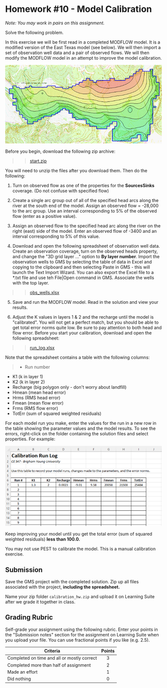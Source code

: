 # Homework #10 - Model Calibration

_Note: You may work in pairs on this assignment._

Solve the following problem.

In this exercise we will be first read in a completed MODFLOW model. It is a modified version of the East Texas model (see below). We will then import a set of observation well data and a pair of observed flows. We will then modify the MODFLOW model in an attempt to improve the model calibration.

![easttexsimp.gif](images/easttexsimp.gif)

Before you begin, download the following zip archive:

>>[<u>start.zip</u>](start.zip)

You will need to unzip the files after you download them. Then do the following:

1) Turn on observed flow as one of the properties for the **SourcesSinks** coverage. (Do not confuse with specified flow)

2) Create a single arc group out of all of the specified head arcs along the river at the south end of the model. Assign an observed flow = -28,000 to the arc group. Use an interval corresponding to 5% of the observed flow (enter as a positive value).

3) Assign an observed flow to the specified head arc along the river on the right (east) side of the model. Enter an observed flow of -3400 and an interval corresponding to 5% of this value.

4) Download and open the following spreadsheet of observation well data. Create an observation coverage, turn on the observed heads property, and change the "3D grid layer ..." option to **By layer number**. Import the observation wells to GMS by selecting the table of data in Excel and copying to the clipboard and then selecting Paste in GMS - this will launch the Text Import Wizard. You can also export the Excel file to a *.txt file and use teh File|Open command in GMS. Associate the wells with the top layer.

>>[<u>obs_wells.xlsx</u>](obs_wells.xlsx)

5) Save and run the MODFLOW model. Read in the solution and view your results.

6) Adjust the K values in layers 1 & 2 and the recharge until the model is "calibrated". You will not get a perfect match, but you should be able to get total error norms quite low. Be sure to pay attention to both head and flow error. Before you start your calibration, download and open the following spreadsheet:

>>[<u>run_log.xlsx</u>](run_log.xlsx)

Note that the spreadsheet contains a table with the following columns:

>- Run number
- K1 (k in layer 1)
- K2 (k in layer 2)
- Recharge (big polygon only - don't worry about landfill)
- Hmean (mean head error)
- Hrms (RMS head error)
- Fmean (mean flow error)
- Frms (RMS flow error)
- TotErr (sum of squared weighted residuals)

For each model run you make, enter the values for the run in a new row in the table showing the parameter values and the model results. To see the errors, right-click on the folder containing the solution files and select properties. For example:

![sample_log.png](images/sample_log.png)

Keep improving your model until you get the total error (sum of squared weighted residuals) **less than 100.0.**

You may not use PEST to calibrate the model. This is a manual calibration exercise.

## Submission

Save the GMS project with the completed solution. Zip up all files associated with the project, **including the spreadsheet.**

Name your zip folder `calibration_hw.zip` and upload it on Learning Suite after we grade it together in class.

## Grading Rubric

Self-grade your assignment using the following rubric. Enter your points in the "Submission notes" section for the assignment on Learning Suite when you upload your file. You can use fractional points if you like (e.g. 2.5).

| Criteria                                    | Points |
|---------------------------------------------|:------:|
| Completed on time and all or mostly correct |   3    |
| Completed more than half of assignment      |   2    |
| Made an effort                              |   1    |
| Did nothing                                 |   0    |
